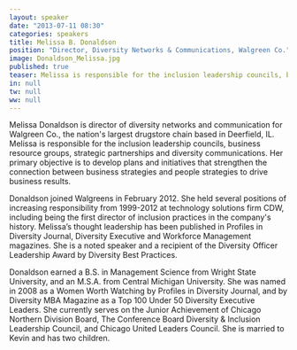 ```yaml
---
layout: speaker
date: "2013-07-11 08:30"
categories: speakers
title: Melissa B. Donaldson
position: "Director, Diversity Networks & Communications, Walgreen Co."
image: Donaldson_Melissa.jpg
published: true
teaser: Melissa is responsible for the inclusion leadership councils, business resource groups, strategic partnerships and diversity communications.
in: null
tw: null
ww: null
---
```

Melissa Donaldson is director of diversity networks and communication for Walgreen Co., the nation's largest drugstore chain based in Deerfield, IL.  Melissa is responsible for the inclusion leadership councils, business resource groups, strategic partnerships and diversity communications.  Her primary objective is to develop plans and initiatives that strengthen the connection between business strategies and people strategies to drive business results.

Donaldson joined Walgreens in February 2012.  She held several positions of increasing responsibility from 1999-2012 at technology solutions firm CDW, including being the first director of inclusion practices in the company's history.  Melissa’s thought leadership has been published in Profiles in Diversity Journal, Diversity Executive and Workforce Management magazines.  She is a noted speaker and a recipient of the Diversity Officer Leadership Award by Diversity Best Practices.   

Donaldson earned a B.S. in Management Science from Wright State University, and an M.S.A. from Central Michigan University.   She was named in 2008 as a Women Worth Watching by Profiles in Diversity Journal, and by Diversity MBA Magazine as a Top 100 Under 50 Diversity Executive Leaders. She currently serves on the Junior Achievement of Chicago Northern Division Board, The Conference Board Diversity & Inclusion Leadership Council, and Chicago United Leaders Council.   She is married to Kevin and has two children.   
